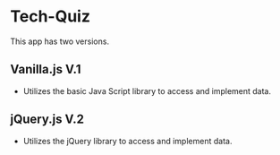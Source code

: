 # Tech-Quiz

This app has two versions.

## Vanilla.js V.1
- Utilizes the basic Java Script library to access and implement data.


## jQuery.js V.2
 - Utilizes the jQuery library to access and implement data.
